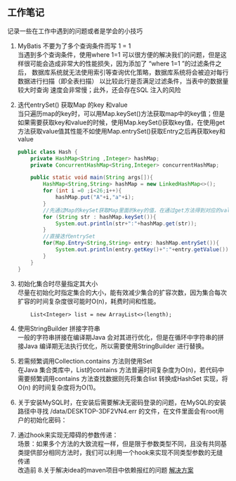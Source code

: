 ## 工作笔记
记录一些在工作中遇到的问题或者是学会的小技巧

1. MyBatis 不要为了多个查询条件而写 1 = 1  
当遇到多个查询条件，使用where 1=1 可以很方便的解决我们的问题，但是这样很可能会造成非常大的性能损失，因为添加了 “where 1=1 ”的过滤条件之后，
数据库系统就无法使用索引等查询优化策略，数据库系统将会被迫对每行数据进行扫描（即全表扫描） 以比较此行是否满足过滤条件，当表中的数据量较大时查询
速度会非常慢；此外，还会存在SQL 注入的风险

2. 迭代entrySet() 获取Map 的key 和value  
当只遍历map的key时，可以用Map.keySet()方法获取map中的key值；但是如果需要获取key和value的时候，使用Map.keySet()获取key值，在使用get方法获取value值其性能不如使用Map.entrySet()获取Entry之后再获取key和value
    ```java
    public class Hash {
        private HashMap<String ,Integer> hashMap;
        private ConcurrentHashMap<String,Integer> concurrentHashMap;
    
        public static void main(String args[]){
            HashMap<String,String> hashMap = new LinkedHashMap<>();
            for (int i =0 ;i<26;i++){
                hashMap.put("A"+i,"a"+i);
            }
            //先通过Map的keySet获取Map里面的key的值，在通过get方法得到对应的value值
            for (String str : hashMap.keySet()){
                System.out.println(str+":"+hashMap.get(str));
            }
            //直接迭代entrySet
            for(Map.Entry<String,String> entry: hashMap.entrySet()){
                System.out.println(entry.getKey()+":"+entry.getValue());
            }
        }
    }
    ```
3. 初始化集合时尽量指定其大小  
尽量在初始化时指定集合的大小，能有效减少集合的扩容次数，因为集合每次扩容的时间复杂度很可能时O(n)，耗费时间和性能。
    ```
        List<Integer> list = new ArrayList<>(length);
    ```
4. 使用StringBuilder 拼接字符串  
一般的字符串拼接在编译期Java 会对其进行优化，但是在循环中字符串的拼接Java 编译期无法执行优化，所以需要使用StringBuilder 进行替换。
5. 若需频繁调用Collection.contains 方法则使用Set  
在Java 集合类库中，List的contains 方法普遍时间复杂度为O(n)，若代码中需要频繁调用contains 方法查找数据则先将集合list 转换成HashSet 实现，将O(n) 的时间复杂度将为O(1)。

6. 关于安装MySQL时，在安装后需要解决无密码登录的问题，在MySQL的安装路径中寻找 /data/DESKTOP-3DF2VN4.err 的文件，在文件里面会有root用户的初始化密码：

7. 通过hook来实现无障碍的参数传递：  
    场景：如果多个方法的大致流程一样，但是限于参数类型不同，且没有共同基类提供部分相同方法时，我们可以利用一个hook来实现不同类型参数的无缝传递  
    改造前
8.关于解决idea的maven项目中依赖报红的问题 [解决方案](https://blog.csdn.net/qq_37267706/article/details/106027647)

